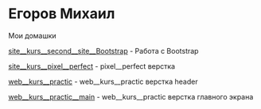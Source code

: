 # Егоров Михаил

Мои домашки

[site__kurs__second__site__Bootstrap](https://mihailegorov.github.io/site__kurs__second__site__Bootstrap/ "Мой первый сайт на Bootstrap") - Работа с Bootstrap

[site__kurs__pixel__perfect](https://mihailegorov.github.io/site__kurs__pixel__perfect/ "pixel__perfect верстка") - pixel__perfect верстка

[web__kurs__practic](https://mihailegorov.github.io/web__kurs__practic/ "web__kurs__practic верстка header ") - web__kurs__practic верстка header

[web__kurs__practic__main](https://mihailegorov.github.io/web__kurs__practic__main/ "web__kurs__practic верстка главного экрана ") - web__kurs__practic верстка главного экрана
